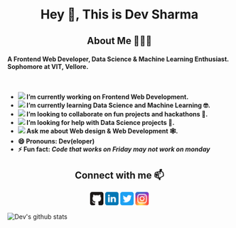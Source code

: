 <!--
**cryptus-neoxys/cryptus-neoxys** is a ✨ _special_ ✨ repository because its `README.md` (this file) appears on your GitHub profile.

Here are some ideas to get you started:

- 🔭 I’m currently working on ...
- 🌱 I’m currently learning ...
- 👯 I’m looking to collaborate on ...
- 🤔 I’m looking for help with ...
- 💬 Ask me about ...
- 📫 How to reach me: ...
- 😄 Pronouns: ...
- ⚡ Fun fact: ...
-->
<h1 align='center'>Hey 👋, This is Dev Sharma</h1>
<p align = 'center'> 
 <a href = https://www.linkedin.com/in/cryptus_neoxys target='blank'<img src=https://github.com/edent/SuperTinyIcons/blob/master/images/svg/linkedin.svg height='20' weight='20'></a></p>
<h2 align='center'>About Me 🙋🏻‍♂️</h2>
<p align='center' style="color:blue;font-size:20px;"><h4>A Frontend Web Developer, Data Science & Machine Learning Enthusiast.<br>
Sophomore at VIT, Vellore.</h4><br>
 <ul><strong>
<li><img src="https://css-tricks.com/wp-content/uploads/2015/03/flickity.gif" height=30> I’m currently working on Frontend Web Development.</li>
<li><img src="https://media3.giphy.com/media/4FQMuOKR6zQRO/giphy.gif" height=30> I’m currently learning Data Science and Machine Learning 🤓.</li>
<li><img src="https://media0.giphy.com/media/pylpD8AoQCf3CQ1oO2/giphy.gif" height=30> I’m looking to collaborate on fun projects and hackathons 🚀.</li>
<li><img src="https://media.tenor.com/images/8635ae03c9ffa0eb2373118624058afc/tenor.gif" height=30> I’m looking for help with Data Science projects 🏫.</li>
<li><img src="https://media.tenor.com/images/d42196c206f55c6576181fbb050106f0/tenor.gif" height=30> Ask me about Web design & Web Development 🕸.</li>
<li>😄 Pronouns: Dev(eloper)</li>
<li>⚡ Fun fact: <em>Code that works on Friday may not work on monday</em></li>
 </strong></ul>
</p>
<h2 align='center'>Connect with me  📫 </h2>
<p align = 'center'> 
 <a href = https://github.com/cryptus-neoxys target='blank'> <img src=https://github.com/edent/SuperTinyIcons/blob/master/images/svg/github.svg height='30' weight='30'/></a>
<a href = https://www.linkedin.com/in/cryptus_neoxys target='blank'> <img src=https://github.com/edent/SuperTinyIcons/blob/master/images/svg/linkedin.svg height='30' weight='30'/></a> 
<a href = https://twitter.com/cryptus_neoxys target='blank'> <img src=https://github.com/edent/SuperTinyIcons/blob/master/images/svg/twitter.svg height='30' weight='30'/></a>
<a href = https://instagram.com/cryptus_neoxys target='blank'> <img src=https://github.com/edent/SuperTinyIcons/blob/master/images/svg/instagram.svg height='30' weight='30'/></a>
<br></p>

![Dev's github stats](https://github-readme-stats.vercel.app/api?username=cryptus-neoxys&show_icons=true&hide_border=false)
